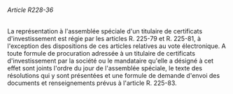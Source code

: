 ###### Article R228-36

La représentation à l'assemblée spéciale d'un titulaire de certificats d'investissement est régie par les articles R. 225-79 et R. 225-81, à l'exception des dispositions de ces articles relatives au vote électronique. A toute formule de procuration adressée à un titulaire de certificats d'investissement par la société ou le mandataire qu'elle a désigné à cet effet sont joints l'ordre du jour de l'assemblée spéciale, le texte des résolutions qui y sont présentées et une formule de demande d'envoi des documents et renseignements prévus à l'article R. 225-83.

